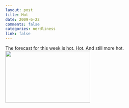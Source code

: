 ```yaml
--- 
layout: post
title: Hot
date: 2009-6-22
comments: false
categories: nerdliness
link: false
---
```

The forecast for this week is hot. Hot. And still more hot.
<img alt="" src="http://zanshin.net/images/hot.jpg" title="Hot" class="aligncenter" width="266" height="163" />

